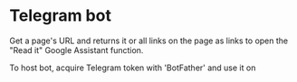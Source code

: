 # Telegram bot

Get a page's URL and returns it or all links on the page as links to open the "Read it" Google Assistant function.

To host bot, acquire Telegram token with 'BotFather' and use it on 
